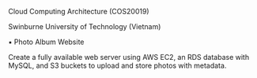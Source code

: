 Cloud Computing Architecture (COS20019)

Swinburne University of Technology (Vietnam)

▪  Photo Album Website

Create a fully available web server using AWS EC2, an RDS database with MySQL, and S3 buckets to upload and store photos with metadata.
